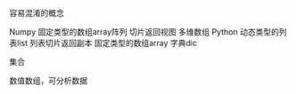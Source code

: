 容易混淆的概念

Numpy
	固定类型的数组array阵列
	切片返回视图
	多维数组
Python
	动态类型的列表list
	列表切片返回副本
	固定类型的数组array
字典dic

集合

数值数组，可分析数据
